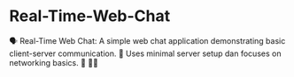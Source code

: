 # Real-Time-Web-Chat
🗣️ Real-Time Web Chat: A simple web chat application demonstrating basic client-server communication. 💬 Uses minimal server setup dan focuses on networking basics. 📡 🧑‍💻
